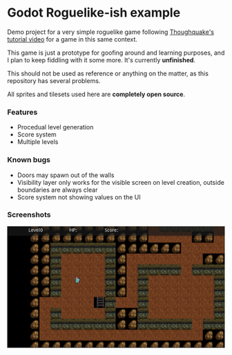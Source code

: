# Godot Roguelike-ish example

Demo project for a very simple roguelike game following [Thoughquake's tutorial video](https://www.youtube.com/watch?v=vQ1UGbUlzH4)
for a game in this same context.

This game is just a prototype for goofing around and learning purposes, and I plan to keep fiddling with it some more. It's currently **unfinished**.

This should not be used as reference or anything on the matter, as this repository has several problems.

All sprites and tilesets used here are **completely open source**.

### Features

- Procedual level generation
- Score system
- Multiple levels


### Known bugs

- Doors may spawn out of the walls
- Visibility layer only works for the visible screen on level creation, outside boundaries are always clear
- Score system not showing values on the UI


### Screenshots

![screenshot](screenshots/screenshot.png)